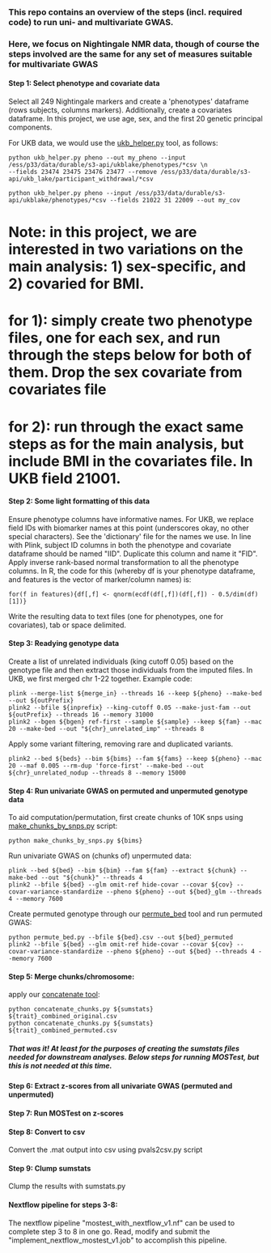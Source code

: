 ### This repo contains an overview of the steps (incl. required code) to run uni- and multivariate GWAS. 
### Here, we focus on Nightingale NMR data, though of course the steps involved are the same for any set of measures suitable for multivariate GWAS

#### Step 1: Select phenotype and covariate data
Select all 249 Nightingale markers and create a 'phenotypes' dataframe (rows subjects, columns markers).
Additionally, create a covariates dataframe. In this project, we use age, sex, and the first 20 genetic principal components.

For UKB data, we would use the [ukb_helper.py](https://github.com/precimed/ukb) tool, as follows:

```
python ukb_helper.py pheno --out my_pheno --input /ess/p33/data/durable/s3-api/ukblake/phenotypes/*csv \n
--fields 23474 23475 23476 23477 --remove /ess/p33/data/durable/s3-api/ukb_lake/participant_withdrawal/*csv

python ukb_helper.py pheno --input /ess/p33/data/durable/s3-api/ukblake/phenotypes/*csv --fields 21022 31 22009 --out my_cov
```

# Note: in this project, we are interested in two variations on the main analysis: 1) sex-specific, and 2) covaried for BMI. 
# for 1): simply create two phenotype files, one for each sex, and run through the steps below for both of them. Drop the sex covariate from covariates file
# for 2): run through the exact same steps as for the main analysis, but include BMI in the covariates file. In UKB field 21001.

#### Step 2: Some light formatting of this data
Ensure phenotype columns have informative names. For UKB, we replace field IDs with biomarker names at this point (underscores okay, no other special characters). See the 'dictionary' file for the names we use. In line with Plink, subject ID columns in both the phenotype and covariate dataframe should be named "IID". Duplicate this column and name it "FID".
Apply inverse rank-based normal transformation to all the phenotype columns. In R, the code for this (whereby df is your phenotype dataframe, and features is the vector of marker/column names) is:

```
for(f in features){df[,f] <- qnorm(ecdf(df[,f])(df[,f]) - 0.5/dim(df)[1])}
```

Write the resulting data to text files (one for phenotypes, one for covariates), tab or space delimited.

#### Step 3: Readying genotype data
Create a list of unrelated individuals (king cutoff 0.05) based on the genotype file and then extract those individuals from the imputed files. In UKB, we first merged chr 1-22 together.  Example code: 

```
plink --merge-list ${merge_in} --threads 16 --keep ${pheno} --make-bed --out ${outPrefix}
plink2 --bfile ${inprefix} --king-cutoff 0.05 --make-just-fam --out ${outPrefix} --threads 16 --memory 31000
plink2 --bgen ${bgen} ref-first --sample ${sample} --keep ${fam} --mac 20 --make-bed --out "${chr}_unrelated_imp" --threads 8
```

Apply some variant filtering, removing rare and duplicated variants.

```
plink2 --bed ${beds} --bim ${bims} --fam ${fams} --keep ${pheno} --mac 20 --maf 0.005 --rm-dup 'force-first' --make-bed --out ${chr}_unrelated_nodup --threads 8 --memory 15000
```

#### Step 4: Run univariate GWAS on permuted and unpermuted genotype data
To aid computation/permutation, first create chunks of 10K snps using [make_chunks_by_snps.py](https://github.com/precimed/misc/blob/main/metabolomics/make_chunks_by_snps.py) script:  

```
python make_chunks_by_snps.py ${bims}
```

Run univariate GWAS on (chunks of) unpermuted data:

```
plink --bed ${bed} --bim ${bim} --fam ${fam} --extract ${chunk} --make-bed --out "${chunk}" --threads 4
plink2 --bfile ${bed} --glm omit-ref hide-covar --covar ${cov} --covar-variance-standardize --pheno ${pheno} --out ${bed}_glm --threads 4 --memory 7600
```

Create permuted genotype through our [permute_bed](https://github.com/precimed/mostest/blob/mental/mental/permute_bed.py) tool and run permuted GWAS:

```
python permute_bed.py --bfile ${bed}.csv --out ${bed}_permuted
plink2 --bfile ${bed} --glm omit-ref hide-covar --covar ${cov} --covar-variance-standardize --pheno ${pheno} --out ${bed} --threads 4 --memory 7600
```

#### Step 5: Merge chunks/chromosome:
apply our [concatenate tool](https://github.com/precimed/misc/blob/main/metabolomics/concatenate_chunks.py): 

```
python concatenate_chunks.py ${sumstats} ${trait}_combined_original.csv
python concatenate_chunks.py ${sumstats} ${trait}_combined_permuted.csv
```

##### That was it! At least for the purposes of creating the sumstats files needed for downstream analyses. Below steps for running MOSTest, but this is not needed at this time.

#### Step 6: Extract z-scores from all univariate GWAS (permuted and unpermuted)

#### Step 7: Run MOSTest on z-scores 

#### Step 8: Convert to csv
Convert the .mat output into csv using pvals2csv.py script

#### Step 9: Clump sumstats
Clump the results with sumstats.py

#### Nextflow pipeline for steps 3-8:
The nextflow pipeline "mostest_with_nextflow_v1.nf" can be used to complete step 3 to 8 in one go. Read, modify and submit the "implement_nextflow_mostest_v1.job" to accomplish this pipeline. 
